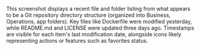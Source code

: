 This screenshot displays a recent file and folder listing from what appears to be a Git repository directory structure (organized into Business, Operations, app folders). Key files like Dockerfile were modified yesterday, while README.md and LICENSE were updated three days ago. Timestamps are visible for each item's last modification date, alongside icons likely representing actions or features such as favorites status.